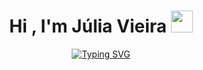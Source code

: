 
<h1 align="center"><b>Hi , I'm Júlia Vieira </b><img src="https://media.giphy.com/media/hvRJCLFzcasrR4ia7z/giphy.gif" width="35"></h1>

<p align="center">
  <a href="https://git.io/typing-svg"><img src="https://readme-typing-svg.demolab.com?font=Fira+Code&pause=1000&color=F77CEA&center=true&vCenter=true&width=435&lines=Software+Engineer+Student%2C;Front-end+Developer%2C;Gamer%2C;Active+Learner" alt="Typing SVG" /></a>
</p>


